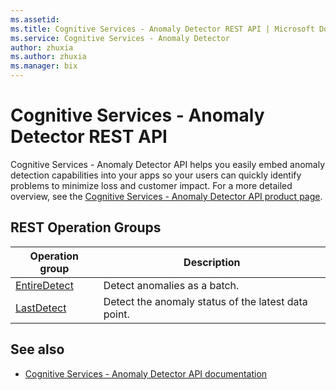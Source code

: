 ```yaml
---
ms.assetid:
ms.title: Cognitive Services - Anomaly Detector REST API | Microsoft Docs
ms.service: Cognitive Services - Anomaly Detector
author: zhuxia
ms.author: zhuxia
ms.manager: bix
---
```


# Cognitive Services - Anomaly Detector REST API

Cognitive Services - Anomaly Detector API helps you easily embed anomaly detection capabilities into your apps so your users can quickly identify problems to minimize loss and customer impact. For a more detailed overview, see the [Cognitive Services - Anomaly Detector API product page](https://azure.microsoft.com/services/cognitive-services/anomaly-detector/).

## REST Operation Groups

| Operation group | Description                                                        |
|-----------------|--------------------------------------------------------------------|
| [EntireDetect](~/docs-ref-autogen/anomalydetector/EntireDetect.yml) | Detect anomalies as a batch. |
| [LastDetect](~/docs-ref-autogen/anomalydetector/LastDetect.yml) | Detect the anomaly status of the latest data point. |

## See also

- [Cognitive Services - Anomaly Detector API documentation](https://docs.microsoft.com/azure/cognitive-services/anomaly-detector/)